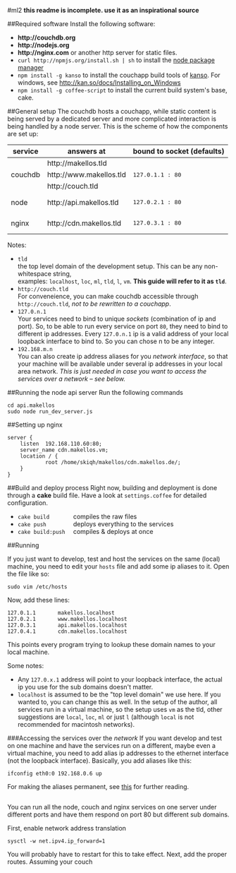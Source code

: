 #ml2
__this readme is incomplete. use it as an inspirational source__

##Required software
Install the following software:

* __http://couchdb.org__ 
* __http://nodejs.org__
* __http://nginx.com__ or another http server for static files.
* `curl http://npmjs.org/install.sh | sh` to install the [node package manager](__http://npmjs.org__)
* `npm install -g kanso` to install the couchapp build tools of [kanso](__http://kan.so__). For windows,
see http://kan.so/docs/Installing_on_Windows
* `npm install -g coffee-script` to install the current build system's base, cake.

##General setup
The couchdb hosts a couchapp, while static content is being served by a dedicated
server and more complicated interaction is being handled by a node server. 
This is the scheme of how the components are set up:

<table>  
    <thead>
        <tr><th>service</th><th>answers at</th><th>bound to socket (defaults)</th></tr>
    </thead>
    <tbody>
        <tr><td rowspan="3">couchdb</td>
            <td>http://makellos.tld</td>
            <td rowspan="3"><pre>127.0.1.1 : 80</pre></td>
        </tr>
        <tr><td>http://www.makellos.tld</td></tr>
        <tr><td>http://couch.tld</td></tr>
        <tr><td>node</td>
            <td>http://api.makellos.tld</td>
            <td><pre>127.0.2.1 : 80</pre></td>
        </tr>
        <tr><td>nginx</td>
            <td>http://cdn.makellos.tld</td>
            <td><pre>127.0.3.1 : 80</pre></td>
        </tr>
    </tbody>

</table>

Notes: 

* `tld`  
the top level domain of the development setup. This can be any non-whitespace string,  
examples: `localhost`, `loc`, `ml`, `tld`, `l`, `vm`. __This guide will refer to it as `tld`__.
* `http://couch.tld`  
For conveneience, you can make couchdb accessible through `http://couch.tld`, _not to be rewritten
to a couchapp_.
* `127.0.n.1`  
Your services need to bind to unique _sockets_ (combination of ip and port).
So, to be able to run every service on port `80`, they need to bind to different ip addresses. Every 
`127.0.n.1` ip is a valid address of your local loopback interface to bind to. So you can chose n to be 
any integer.
* `192.168.m.n`  
You can also create ip address aliases for you _network interface_, so that your 
machine will be available under several ip addresses in your local area network. 
_This is just needed in case you want to access the services over a network – see below._


##Running the node api server
Run the following commands

    cd api.makellos
    sudo node run_dev_server.js
    
##Setting up nginx

    server {
        listen  192.168.110.60:80;
        server_name cdn.makellos.vm;
        location / {
                root /home/skiqh/makellos/cdn.makellos.de/;
        }
    }

##Build and deploy process
Right now, building and deployment is done through a __cake__ build file. Have a look at `settings.coffee` 
for detailed configuration. 

* `cake build       ` compiles the raw files
* `cake push        ` deploys everything to the services
* `cake build:push  ` compiles & deploys at once



##Running

If you just want to develop, test and host the services on the same (local) machine, 
you need to edit your `hosts` file and add some ip aliases to it. Open the file like so:

    sudo vim /etc/hosts

Now, add these lines:

    127.0.1.1       makellos.localhost
    127.0.2.1       www.makellos.localhost
    127.0.3.1       api.makellos.localhost
    127.0.4.1       cdn.makellos.localhost

This points every program trying to lookup these domain names to your local machine. 

Some notes: 

* Any `127.0.x.1` address will point to your loopback interface, the actual 
ip you use for the sub domains doesn't matter.
* `localhost` is assumed to be the "top level domain" we use here. If you wanted to, 
you can change this as well. In the setup of the author, all services run in a virtual machine,
so the setup uses `vm` as the tld, other suggestions are `local`, `loc`, `ml` 
or just `l` (although `local` is not recommended for macintosh networks).


###Accessing the services over the _network_
If you want develop and test on one machine and have the services run on a different, 
maybe even a virtual machine, you need to add alias ip addresses to the ethernet interface 
(not the loopback interface). Basically, you add aliases like this:

    ifconfig eth0:0 192.168.0.6 up
    
For making the aliases permanent, see [this](http://www.cyberciti.biz/faq/linux-creating-or-adding-new-network-alias-to-a-network-card-nic/)
for further reading. 

##
You can run all the node, couch and nginx services on one server under different ports and 
have them respond on port 80 but different sub domains.

First, enable network address translation

    sysctl -w net.ipv4.ip_forward=1
    
You will probably have to restart for this to take effect.
Next, add the proper routes. Assuming your couch 








